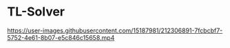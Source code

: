 # TL-Solver
 


https://user-images.githubusercontent.com/15187981/212306891-7fcbcbf7-5752-4e61-8b07-e5c846c15658.mp4

